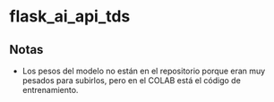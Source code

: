 # flask_ai_api_tds

## Notas
* Los pesos del modelo no están en el repositorio porque eran muy pesados para subirlos, pero en el COLAB está el código de entrenamiento.

